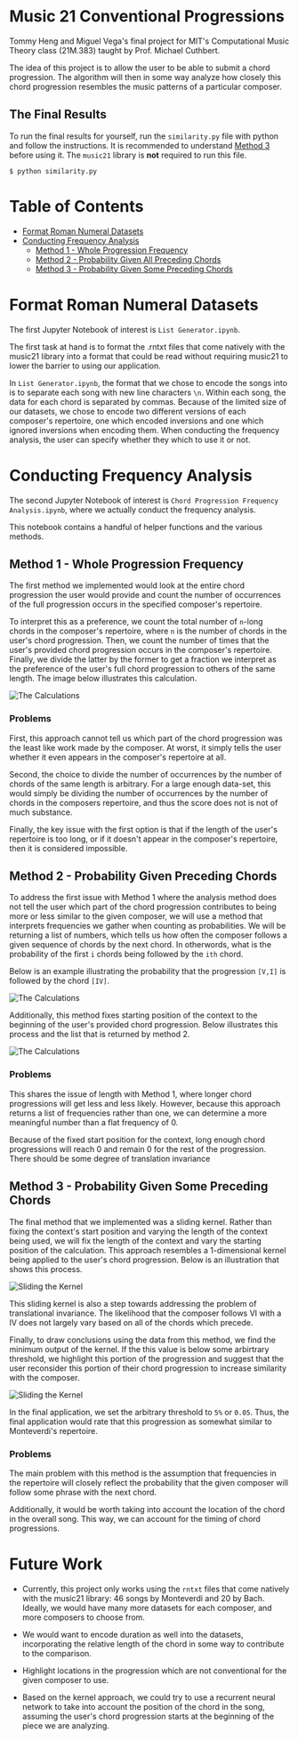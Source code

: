 # Music 21 Conventional Progressions

Tommy Heng and Miguel Vega's final project for MIT's Computational Music Theory class (21M.383) taught by Prof. Michael Cuthbert.

The idea of this project is to allow the user to be able to submit a chord progression. The algorithm will then in some way analyze how closely this chord progression resembles the music patterns of a particular composer.

## The Final Results

To run the final results for yourself, run the `similarity.py` file with python and follow the instructions. It is recommended to understand [Method 3](#method-3) before using it. The `music21` library is **not** required to run this file.

    $ python similarity.py

# Table of Contents

* [Format Roman Numeral Datasets](#formatting)
* [Conducting Frequency Analysis](#frequency-analysis)
  * [Method 1 - Whole Progression Frequency](#method-1)
  * [Method 2 - Probability Given All Preceding Chords](#method-2)
  * [Method 3 - Probability Given Some Preceding Chords](#method-3)

<a name="formatting"></a>
# Format Roman Numeral Datasets

The first Jupyter Notebook of interest is `List Generator.ipynb`.

The first task at hand is to format the .rntxt files that come natively with the music21 library into a format that could be read without requiring music21 to lower the barrier to using our application.

In `List Generator.ipynb`, the format that we chose to encode the songs into is to separate each song with new line characters `\n`. Within each song, the data for each chord is separated by commas. Because of the limited size of our datasets, we chose to encode two different versions of each composer's repertoire, one which encoded inversions and one which ignored inversions when encoding them. When conducting the frequency analysis, the user can specify whether they which to use it or not.

<a name="frequency-analysis"></a>
# Conducting Frequency Analysis

The second Jupyter Notebook of interest is `Chord Progression Frequency Analysis.ipynb`, where we actually conduct the frequency analysis.

This notebook contains a handful of helper functions and the various methods.

## Method 1 - Whole Progression Frequency <a name="method-1"></a>

The first method we implemented would look at the entire chord progression the user would provide and count the number of occurrences of the full progression occurs in the specified composer's repertoire.

To interpret this as a preference, we count the total number of `n`-long chords in the composer's repertoire, where `n` is the number of chords in the user's chord progression. Then, we count the number of times that the user's provided chord progression occurs in the composer's repertoire. Finally, we divide the latter by the former to get a fraction we interpret as the preference of the user's full chord progression to others of the same length. The image below illustrates this calculation.

![The Calculations](images/method-1.svg)

### Problems

First, this approach cannot tell us which part of the chord progression was the least like work made by the composer. At worst, it simply tells the user whether it even appears in the composer's repertoire at all.

Second, the choice to divide the number of occurrences by the number of chords of the same length is arbitrary. For a large enough data-set, this would simply be dividing the number of occurrences by the number of chords in the composers repertoire, and thus the score does not is not of much substance.

Finally, the key issue with the first option is that if the length of the user's repertoire is too long, or if it doesn't appear in the composer's repertoire, then it is considered impossible.


## Method 2 - Probability Given Preceding Chords <a name="method-2"></a>

To address the first issue with Method 1 where the analysis method does not tell the user which part of the chord progression contributes to being more or less similar to the given composer, we will use a method that interprets frequencies we gather when counting as probabilities. We will be returning a list of numbers, which tells us how often the composer follows a given sequence of chords by the next chord. In otherwords, what is the probability of the first `i` chords being followed by the `ith` chord.

Below is an example illustrating the probability that the progression `[V,I]` is followed by the chord `[IV]`.

![The Calculations](images/method-2-calculation.svg)

Additionally, this method fixes starting position of the context to the beginning of the user's provided chord progression. Below illustrates this process and the list that is returned by method 2.

![The Calculations](images/method-2-process.svg)

### Problems

This shares the issue of length with Method 1, where longer chord progressions will get less and less likely. However, because this approach returns a list of frequencies rather than one, we can determine a more meaningful number than a flat frequency of 0.

Because of the fixed start position for the context, long enough chord progressions will reach 0 and remain 0 for the rest of the progression. There should be some degree of translation invariance

<a name="method-3"></a>
## Method 3 - Probability Given Some Preceding Chords

The final method that we implemented was a sliding kernel. Rather than fixing the context's start position and varying the length of the context being used, we will fix the length of the context and vary the starting position of the calculation. This approach resembles a 1-dimensional kernel being applied to the user's chord progression. Below is an illustration that shows this process.

![Sliding the Kernel](images/method-3-kernel.svg)

This sliding kernel is also a step towards addressing the problem of translational invariance. The likelihood that the composer follows VI with a IV does not largely vary based on all of the chords which precede.

Finally, to draw conclusions using the data from this method, we find the minimum output of the kernel. If the this value is below some arbirtrary threshold, we highlight this portion of the progression and suggest that the user reconsider this portion of their chord progression to increase similarity with the composer.

![Sliding the Kernel](images/method-3-conclusions.svg)

In the final application, we set the arbitrary threshold to `5%` or `0.05`. Thus, the final application would rate that this progression as somewhat similar to Monteverdi's repertoire.

### Problems

The main problem with this method is the assumption that frequencies in the repertoire will closely reflect the probability that the given composer will follow some phrase with the next chord.

Additionally, it would be worth taking into account the location of the chord in the overall song. This way, we can account for the timing of chord progressions.

# Future Work

* Currently, this project only works using the `rntxt` files that come natively with the music21 library: 46 songs by Monteverdi and 20 by Bach. Ideally, we would have many more datasets for each composer, and more composers to choose from.

* We would want to encode duration as well into the datasets, incorporating the relative length of the chord in some way to contribute to the comparison.

* Highlight locations in the progression which are not conventional for the given composer to use.

* Based on the kernel approach, we could try to use a recurrent neural network to take into account the position of the chord in the song, assuming the user's chord progression starts at the beginning of the piece we are analyzing.
